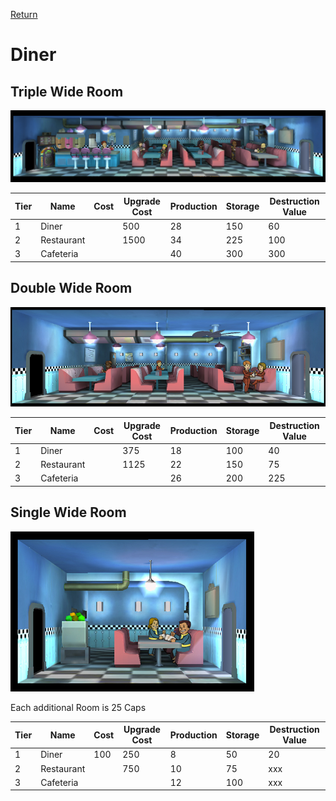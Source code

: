 [Return](../README.md)

Diner
===========

## Triple Wide Room

![Cafeteria](t3images/triplecafeteria.jpg)

Tier | Name | Cost | Upgrade Cost | Production | Storage | Destruction Value
------|------|------|------|------|------|------
1 | Diner | | 500 | 28 | 150 | 60
2 | Restaurant | | 1500 | 34 | 225 | 100
3 | Cafeteria | | | 40 | 300 | 300

## Double Wide Room

![Diner](t3images/doublecafeteria.jpg)

Tier | Name | Cost | Upgrade Cost | Production | Storage | Destruction Value
------|------|------|------|------|------|------
1 | Diner | | 375 | 18 | 100 | 40
2 | Restaurant | | 1125 | 22 | 150 | 75
3 | Cafeteria | | | 26 | 200 | 225

## Single Wide Room

![Diner](t1images/singlediner.jpg)

Each additional Room is 25 Caps

Tier | Name | Cost | Upgrade Cost | Production | Storage | Destruction Value
------|------|------|------|------|------|------
1 | Diner | 100 | 250 | 8 | 50 | 20
2 | Restaurant | | 750 | 10 | 75 | xxx
3 | Cafeteria | | | 12 | 100 | xxx
